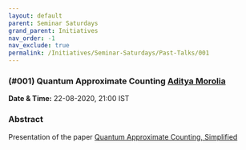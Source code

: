 ```yaml
---
layout: default
parent: Seminar Saturdays
grand_parent: Initiatives
nav_order: -1
nav_exclude: true
permalink: /Initiatives/Seminar-Saturdays/Past-Talks/001
---
```



### (#001) **Quantum Approximate Counting** [Aditya Morolia](https://thecharmingsociopath.github.io/)

**Date & Time:** 22-08-2020, 21:00 IST

### Abstract
Presentation of the paper [Quantum Approximate Counting, Simplified](https://arxiv.org/pdf/1908.10846.pdf)

